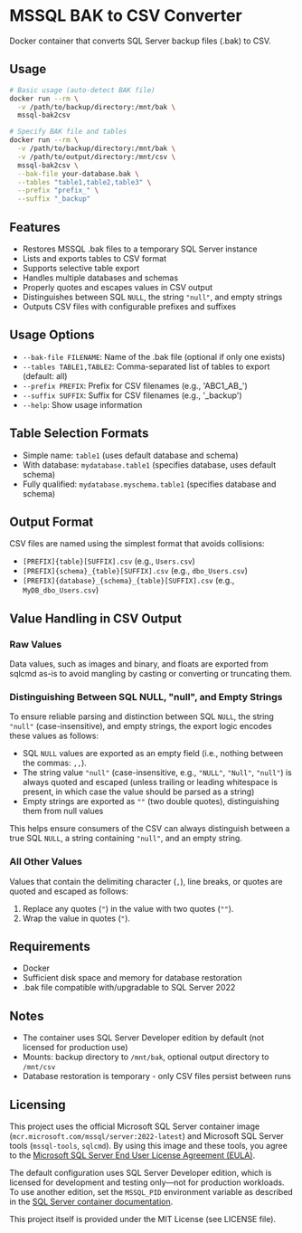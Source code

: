 # MSSQL BAK to CSV Converter

Docker container that converts SQL Server backup files (.bak) to CSV.

## Usage

```bash
# Basic usage (auto-detect BAK file)
docker run --rm \
  -v /path/to/backup/directory:/mnt/bak \
  mssql-bak2csv

# Specify BAK file and tables
docker run --rm \
  -v /path/to/backup/directory:/mnt/bak \
  -v /path/to/output/directory:/mnt/csv \
  mssql-bak2csv \
  --bak-file your-database.bak \
  --tables "table1,table2,table3" \
  --prefix "prefix_" \
  --suffix "_backup"
```

## Features

- Restores MSSQL .bak files to a temporary SQL Server instance
- Lists and exports tables to CSV format
- Supports selective table export
- Handles multiple databases and schemas
- Properly quotes and escapes values in CSV output
- Distinguishes between SQL `NULL`, the string `"null"`, and empty strings
- Outputs CSV files with configurable prefixes and suffixes

## Usage Options

- `--bak-file FILENAME`: Name of the .bak file (optional if only one exists)
- `--tables TABLE1,TABLE2`: Comma-separated list of tables to export (default: all)
- `--prefix PREFIX`: Prefix for CSV filenames (e.g., 'ABC1_AB_')
- `--suffix SUFFIX`: Suffix for CSV filenames (e.g., '_backup')
- `--help`: Show usage information

## Table Selection Formats

- Simple name: `table1` (uses default database and schema)
- With database: `mydatabase.table1` (specifies database, uses default schema)
- Fully qualified: `mydatabase.myschema.table1` (specifies database and schema)

## Output Format

CSV files are named using the simplest format that avoids collisions:

- `[PREFIX]{table}[SUFFIX].csv` (e.g., `Users.csv`)
- `[PREFIX]{schema}_{table}[SUFFIX].csv` (e.g., `dbo_Users.csv`)
- `[PREFIX]{database}_{schema}_{table}[SUFFIX].csv` (e.g., `MyDB_dbo_Users.csv`)

## Value Handling in CSV Output

### Raw Values

Data values, such as images and binary, and floats are exported from sqlcmd as-is to avoid mangling by casting or converting or truncating them.

### Distinguishing Between SQL NULL, "null", and Empty Strings

To ensure reliable parsing and distinction between SQL `NULL`, the string `"null"` (case-insensitive), and empty strings, the export logic encodes these values as follows:

- SQL `NULL` values are exported as an empty field (i.e., nothing between the commas: `,,`).
- The string value `"null"` (case-insensitive, e.g., `"NULL"`, `"Null"`, `"null"`) is always quoted and escaped (unless trailing or leading whitespace is present, in which case the value should be parsed as a string)
- Empty strings are exported as `""` (two double quotes), distinguishing them from null values

This helps ensure consumers of the CSV can always distinguish between a true SQL `NULL`, a string containing `"null"`, and an empty string.

### All Other Values

Values that contain the delimiting character (`,`), line breaks, or quotes are quoted and escaped as follows:
1. Replace any quotes (`"`) in the value with two quotes (`""`).
2. Wrap the value in quotes (`"`).

## Requirements

- Docker
- Sufficient disk space and memory for database restoration
- .bak file compatible with/upgradable to SQL Server 2022

## Notes

- The container uses SQL Server Developer edition by default (not licensed for production use)
- Mounts: backup directory to `/mnt/bak`, optional output directory to `/mnt/csv`
- Database restoration is temporary - only CSV files persist between runs

## Licensing

This project uses the official Microsoft SQL Server container image (`mcr.microsoft.com/mssql/server:2022-latest`) and Microsoft SQL Server tools (`mssql-tools`, `sqlcmd`). By using this image and these tools, you agree to the [Microsoft SQL Server End User License Agreement (EULA)](https://go.microsoft.com/fwlink/?linkid=857698).

The default configuration uses SQL Server Developer edition, which is licensed for development and testing only—not for production workloads. To use another edition, set the `MSSQL_PID` environment variable as described in the [SQL Server container documentation](https://learn.microsoft.com/sql/linux/sql-server-linux-configure-environment-variables?view=sql-server-ver16).

This project itself is provided under the MIT License (see LICENSE file).
